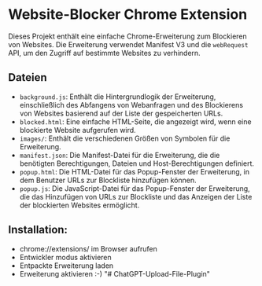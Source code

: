 # Website-Blocker Chrome Extension

Dieses Projekt enthält eine einfache Chrome-Erweiterung zum Blockieren von Websites. Die Erweiterung verwendet Manifest V3 und die `webRequest` API, um den Zugriff auf bestimmte Websites zu verhindern.

## Dateien

- `background.js`: Enthält die Hintergrundlogik der Erweiterung, einschließlich des Abfangens von Webanfragen und des Blockierens von Websites basierend auf der Liste der gespeicherten URLs.
- `blocked.html`: Eine einfache HTML-Seite, die angezeigt wird, wenn eine blockierte Website aufgerufen wird.
- `images/`: Enthält die verschiedenen Größen von Symbolen für die Erweiterung.
- `manifest.json`: Die Manifest-Datei für die Erweiterung, die die benötigten Berechtigungen, Dateien und Host-Berechtigungen definiert.
- `popup.html`: Die HTML-Datei für das Popup-Fenster der Erweiterung, in dem Benutzer URLs zur Blockliste hinzufügen können.
- `popup.js`: Die JavaScript-Datei für das Popup-Fenster der Erweiterung, die das Hinzufügen von URLs zur Blockliste und das Anzeigen der Liste der blockierten Websites ermöglicht.

## Installation:

- chrome://extensions/ im Browser aufrufen
- Entwickler modus aktivieren
- Entpackte Erweiterung laden
- Erweiterung aktivieren :-)
"# ChatGPT-Upload-File-Plugin" 
